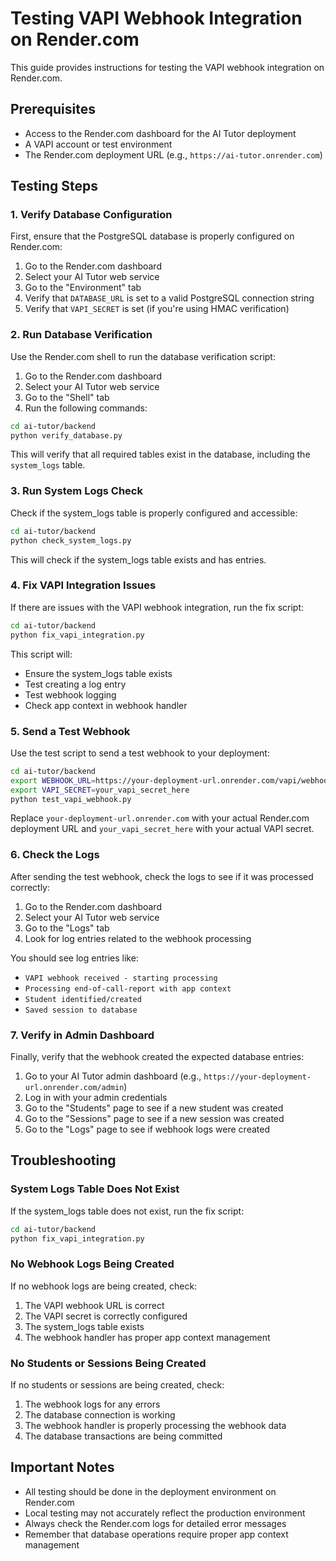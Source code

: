 # Testing VAPI Webhook Integration on Render.com

This guide provides instructions for testing the VAPI webhook integration on Render.com.

## Prerequisites

- Access to the Render.com dashboard for the AI Tutor deployment
- A VAPI account or test environment
- The Render.com deployment URL (e.g., `https://ai-tutor.onrender.com`)

## Testing Steps

### 1. Verify Database Configuration

First, ensure that the PostgreSQL database is properly configured on Render.com:

1. Go to the Render.com dashboard
2. Select your AI Tutor web service
3. Go to the "Environment" tab
4. Verify that `DATABASE_URL` is set to a valid PostgreSQL connection string
5. Verify that `VAPI_SECRET` is set (if you're using HMAC verification)

### 2. Run Database Verification

Use the Render.com shell to run the database verification script:

1. Go to the Render.com dashboard
2. Select your AI Tutor web service
3. Go to the "Shell" tab
4. Run the following commands:

```bash
cd ai-tutor/backend
python verify_database.py
```

This will verify that all required tables exist in the database, including the `system_logs` table.

### 3. Run System Logs Check

Check if the system_logs table is properly configured and accessible:

```bash
cd ai-tutor/backend
python check_system_logs.py
```

This will check if the system_logs table exists and has entries.

### 4. Fix VAPI Integration Issues

If there are issues with the VAPI webhook integration, run the fix script:

```bash
cd ai-tutor/backend
python fix_vapi_integration.py
```

This script will:
- Ensure the system_logs table exists
- Test creating a log entry
- Test webhook logging
- Check app context in webhook handler

### 5. Send a Test Webhook

Use the test script to send a test webhook to your deployment:

```bash
cd ai-tutor/backend
export WEBHOOK_URL=https://your-deployment-url.onrender.com/vapi/webhook
export VAPI_SECRET=your_vapi_secret_here
python test_vapi_webhook.py
```

Replace `your-deployment-url.onrender.com` with your actual Render.com deployment URL and `your_vapi_secret_here` with your actual VAPI secret.

### 6. Check the Logs

After sending the test webhook, check the logs to see if it was processed correctly:

1. Go to the Render.com dashboard
2. Select your AI Tutor web service
3. Go to the "Logs" tab
4. Look for log entries related to the webhook processing

You should see log entries like:
- `VAPI webhook received - starting processing`
- `Processing end-of-call-report with app context`
- `Student identified/created`
- `Saved session to database`

### 7. Verify in Admin Dashboard

Finally, verify that the webhook created the expected database entries:

1. Go to your AI Tutor admin dashboard (e.g., `https://your-deployment-url.onrender.com/admin`)
2. Log in with your admin credentials
3. Go to the "Students" page to see if a new student was created
4. Go to the "Sessions" page to see if a new session was created
5. Go to the "Logs" page to see if webhook logs were created

## Troubleshooting

### System Logs Table Does Not Exist

If the system_logs table does not exist, run the fix script:

```bash
cd ai-tutor/backend
python fix_vapi_integration.py
```

### No Webhook Logs Being Created

If no webhook logs are being created, check:

1. The VAPI webhook URL is correct
2. The VAPI secret is correctly configured
3. The system_logs table exists
4. The webhook handler has proper app context management

### No Students or Sessions Being Created

If no students or sessions are being created, check:

1. The webhook logs for any errors
2. The database connection is working
3. The webhook handler is properly processing the webhook data
4. The database transactions are being committed

## Important Notes

- All testing should be done in the deployment environment on Render.com
- Local testing may not accurately reflect the production environment
- Always check the Render.com logs for detailed error messages
- Remember that database operations require proper app context management